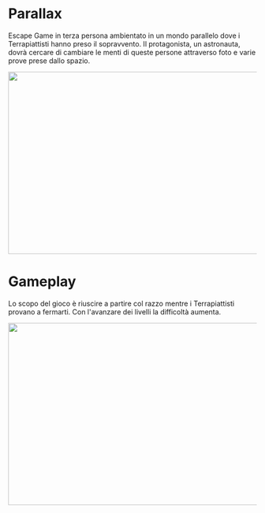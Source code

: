 # Parallax
Escape Game in terza persona ambientato in un mondo parallelo dove i Terrapiattisti hanno preso il sopravvento. Il protagonista, un astronauta, dovrà cercare di cambiare le menti di queste persone attraverso foto e varie prove prese dallo spazio.

<p align="center">
  <img width="800" height="370" src="https://media.giphy.com/media/eiLnOxBQYCLhArzMYA/giphy.gif">
</p>

# Gameplay

Lo scopo del gioco è riuscire a partire col razzo mentre i Terrapiattisti provano a fermarti. Con l'avanzare dei livelli la difficoltà aumenta.

<p align="center">
  <img width="800" height="370" src="https://media.giphy.com/media/TJxCpG2jOrdAh5Xqmn/giphy.gif">
</p>
